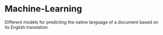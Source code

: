 # Machine-Learning
Different models for predicting the native language of a document based on its English translation.

